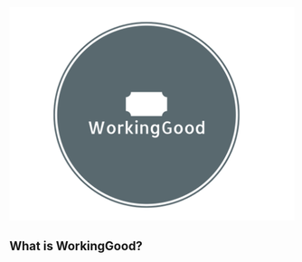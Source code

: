 <div align="center">
    <img src="assets/logo.png" witdth="100">
</div>

**What is WorkingGood?**
----------------